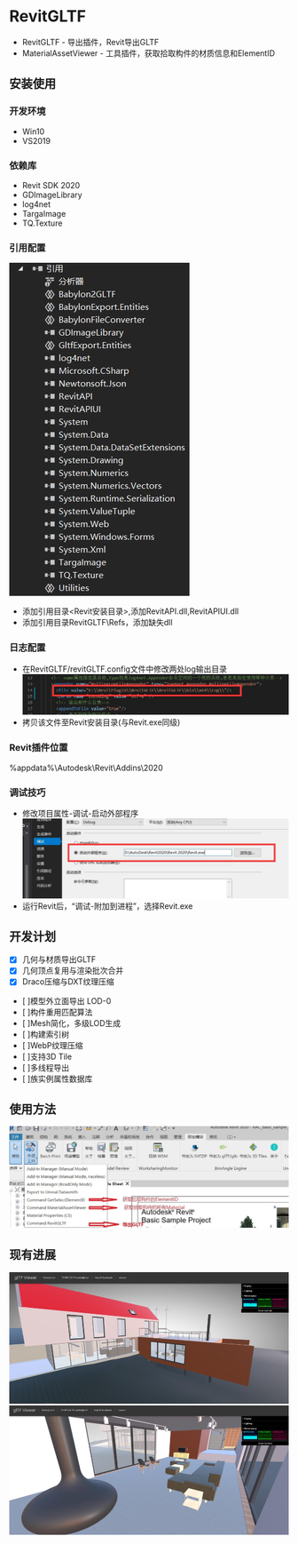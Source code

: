 # RevitGLTF
* RevitGLTF - 导出插件，Revit导出GLTF
* MaterialAssetViewer - 工具插件，获取拾取构件的材质信息和ElementID
  
## 安装使用

### 开发环境
* Win10
* VS2019
  
### 依赖库
* Revit SDK 2020
* GDImageLibrary
* log4net
* TargaImage
* TQ.Texture

### 引用配置
  ![Reference](Doc\Image\reference.jpg)
* 添加引用目录<Revit安装目录>,添加RevitAPI.dll,RevitAPIUI.dll
* 添加引用目录RevitGLTF\Refs，添加缺失dll

### 日志配置
* 在RevitGLTF/revitGLTF.config文件中修改两处log输出目录
  ![Image of log](Doc\Image\log.jpg)
* 拷贝该文件至Revit安装目录(与Revit.exe同级)

### Revit插件位置
%appdata%\Autodesk\Revit\Addins\2020

### 调试技巧
* 修改项目属性-调试-启动外部程序
  ![debug](Doc\Image\debug.jpg)
* 运行Revit后，“调试-附加到进程”，选择Revit.exe

## 开发计划
- [x] 几何与材质导出GLTF 
- [x] 几何顶点复用与渲染批次合并
- [x] Draco压缩与DXT纹理压缩
- [ ]模型外立面导出 LOD-0
- [ ]构件重用匹配算法 
- [ ]Mesh简化，多级LOD生成
- [ ]构建索引树
- [ ]WebP纹理压缩
- [ ]支持3D Tile
- [ ]多线程导出
- [ ]族实例属性数据库

## 使用方法
![User](Doc\Image\User.jpg)

## 现有进展
![Scene1](Doc\Image\Scene1.jpg)
![Scene2](Doc\Image\Scene2.jpg)